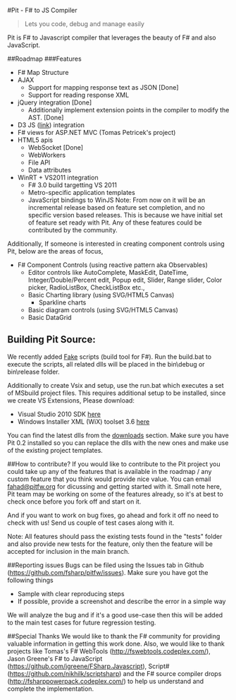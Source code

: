 #Pit - F# to JS Compiler
>Lets you code, debug and manage easily

Pit is F# to Javascript compiler that leverages the beauty of F# and also JavaScript.

##Roadmap
###Features
* F# Map Structure
* AJAX
    * Support for mapping response text as JSON [Done]
    * Support for reading response XML
* jQuery integration [Done]
    * Additionally implement extension points in the compiler to modify the AST. [Done]
* D3 JS ([link](http://d3js.org "d3")) integration
* F# views for ASP.NET MVC (Tomas Petricek's project)
* HTML5 apis
	* WebSocket [Done]
    * WebWorkers
    * File API
    * Data attributes
* WinRT + VS2011 integration
    * F# 3.0 build targetting VS 2011
    * Metro-specific application templates
    * JavaScript bindings to WinJS
Note: From now on it will be an incremental release based on feature set completion, and no specific version based releases. This is because we have initial set of feature set ready with Pit. Any of these features could be contributed by the community.

Additionally, If someone is interested in creating component controls using Pit, below are the areas of focus,

* F# Component Controls (using reactive pattern aka Observables)
    * Editor controls like AutoComplete, MaskEdit, DateTime, Integer/Double/Percent edit, Popup edit, Slider, Range slider, Color picker, RadioListBox, CheckListBox etc.,
    * Basic Charting library (using SVG/HTML5 Canvas)
        * Sparkline charts
    * Basic diagram controls (using SVG/HTML5 Canvas) 
    * Basic DataGrid

## Building Pit Source:
We recently added [Fake](https://github.com/forki/FAKE "Fake") scripts (build tool for F#). Run the build.bat to execute the scripts, all related dlls will be placed in the bin\debug or bin\release folder.

Additionally to create Vsix and setup, use the run.bat which executes a set of MSbuild project files. This requires additional setup to be installed, since we create VS Extensions, Please download:

* Visual Studio 2010 SDK [here](http://www.microsoft.com/download/en/details.aspx?displaylang=en&id=2680 "link")
* Windows Installer XML (WiX) toolset 3.6 [here](http://wix.codeplex.com/releases/view/75656 "link")

You can find the latest dlls from the [downloads](https://github.com/fsharp/pitfw/downloads "downloads") section. Make sure you have Pit 0.2 installed so you can replace the dlls with the new ones and make use of the existing project templates.
     
##How to contribute?
If you would like to contribute to the Pit project you could take up any of the features that is available in the roadmap / any custom feature that you think would provide nice value. You can email fahad@pitfw.org for dicussing and getting started with it. Small note here, Pit team may be working on some of the features already, so it's at best to check once before you fork off and start on it.

And if you want to work on bug fixes, go ahead and fork it off no need to check with us! Send us couple of test cases along with it.

Note: All features should pass the existing tests found in the "tests" folder and also provide new tests for the feature, only then the feature will be accepted for inclusion in the main branch.

##Reporting issues
Bugs can be filed using the Issues tab in Github (https://github.com/fsharp/pitfw/issues). Make sure you have got the following things

* Sample with clear reproducing steps
* If possible, provide a screenshot and describe the error in a simple way

We will analyze the bug and if it's a good use-case then this will be added to the main test cases for future regression testing.

##Special Thanks
We would like to thank the F# community for providing valuable information in getting this work done. Also, we would like to thank projects like Tomas's F# WebTools (http://fswebtools.codeplex.com/), Jason Greene's F# to JavaScript (https://github.com/jgreene/FSharp.Javascript), Script# (https://github.com/nikhilk/scriptsharp) and the F# source compiler drops (http://fsharppowerpack.codeplex.com/) to help us understand and complete the implementation.